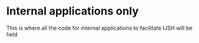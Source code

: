 # Internal applications only
This is where all the code for internal applications to facilitate IJSH will be held
